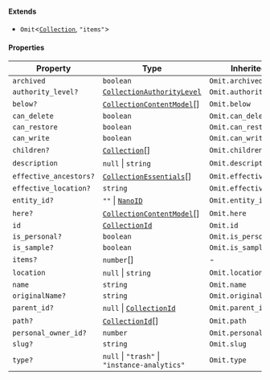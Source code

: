 #### Extends

* `Omit`<[`Collection`](./api_html/Collection.md), `"items"`>

#### Properties

| Property                                                | Type                                                                 | Inherited from             |
| ------------------------------------------------------- | -------------------------------------------------------------------- | -------------------------- |
| <a id="archived"></a> `archived`                        | `boolean`                                                            | `Omit.archived`            |
| <a id="authority_level"></a> `authority_level?`         | [`CollectionAuthorityLevel`](./api_html/CollectionAuthorityLevel.md) | `Omit.authority_level`     |
| <a id="below"></a> `below?`                             | [`CollectionContentModel`](./api_html/CollectionContentModel.md)\[]  | `Omit.below`               |
| <a id="can_delete"></a> `can_delete`                    | `boolean`                                                            | `Omit.can_delete`          |
| <a id="can_restore"></a> `can_restore`                  | `boolean`                                                            | `Omit.can_restore`         |
| <a id="can_write"></a> `can_write`                      | `boolean`                                                            | `Omit.can_write`           |
| <a id="children"></a> `children?`                       | [`Collection`](./api_html/Collection.md)\[]                          | `Omit.children`            |
| <a id="description"></a> `description`                  | `null` \| `string`                                                   | `Omit.description`         |
| <a id="effective_ancestors"></a> `effective_ancestors?` | [`CollectionEssentials`](./api_html/CollectionEssentials.md)\[]      | `Omit.effective_ancestors` |
| <a id="effective_location"></a> `effective_location?`   | `string`                                                             | `Omit.effective_location`  |
| <a id="entity_id"></a> `entity_id?`                     | `""` \| [`NanoID`](./api_html/NanoID.md)                             | `Omit.entity_id`           |
| <a id="here"></a> `here?`                               | [`CollectionContentModel`](./api_html/CollectionContentModel.md)\[]  | `Omit.here`                |
| <a id="id"></a> `id`                                    | [`CollectionId`](./api_html/CollectionId.md)                         | `Omit.id`                  |
| <a id="is_personal"></a> `is_personal?`                 | `boolean`                                                            | `Omit.is_personal`         |
| <a id="is_sample"></a> `is_sample?`                     | `boolean`                                                            | `Omit.is_sample`           |
| <a id="items"></a> `items?`                             | `number`\[]                                                          | -                          |
| <a id="location"></a> `location`                        | `null` \| `string`                                                   | `Omit.location`            |
| <a id="name"></a> `name`                                | `string`                                                             | `Omit.name`                |
| <a id="originalname"></a> `originalName?`               | `string`                                                             | `Omit.originalName`        |
| <a id="parent_id"></a> `parent_id?`                     | `null` \| [`CollectionId`](./api_html/CollectionId.md)               | `Omit.parent_id`           |
| <a id="path"></a> `path?`                               | [`CollectionId`](./api_html/CollectionId.md)\[]                      | `Omit.path`                |
| <a id="personal_owner_id"></a> `personal_owner_id?`     | `number`                                                             | `Omit.personal_owner_id`   |
| <a id="slug"></a> `slug?`                               | `string`                                                             | `Omit.slug`                |
| <a id="type"></a> `type?`                               | `null` \| `"trash"` \| `"instance-analytics"`                        | `Omit.type`                |
